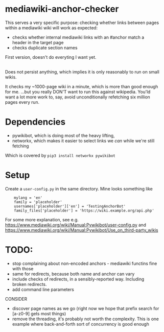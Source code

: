 # mediawiki-anchor-checker

This serves a very specific purpose: checking whether links between pages within a mediawiki wiki will work as expected:
- checks whether internal mediawiki links with an #anchor match a header in the target page
- checks duplicate section names

First version, doesn't do everyting I want yet.

<br/>
Does not persist anything, which implies it is only reasonably to run on small wikis. 

It checks my ~1000-page wiki in a minute, which is more than good enough for me.
...but you really DON'T want to run this against wikipedia.
You'ld want a lot more work to, say, avoid unconditionally refetching six million pages every run.


# Dependencies
- pywikibot, which is doing most of the heavy lifting, 
- networkx, which makes it easier to select links we _can_ while we're still fetching

Which is covered by `pip3 install networkx pywikibot`


# Setup

Create a `user-config.py` in the same directory. Mine looks something like

        mylang = 'en'
        family = 'placeholder'
        usernames['placeholder']['en'] = 'TestingAnchorBot'
        family_files['placeholder'] = 'https://wiki.example.org/api.php'
For some more explanation, see e.g. https://www.mediawiki.org/wiki/Manual:Pywikibot/user-config.py and https://www.mediawiki.org/wiki/Manual:Pywikibot/Use_on_third-party_wikis


# TODO: 
- stop complaining about non-encoded anchors - mediawiki functins fine with those
- same for redirects, because both name and anchor can vary
- include checks of redirects, in a sensibly-reported way. Including broken redirects.
- add command line parameters

CONSIDER
- discover page names as we go (right now we hope that prefix search for [a-z0-9] gets most things)
- remove the threading, it's probably not worth the complexity. This is one example where back-and-forth sort of concurrency is good enough

